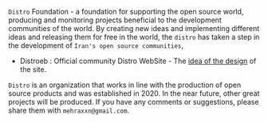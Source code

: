 ``Distro`` Foundation - a foundation for supporting the open source world, producing and monitoring projects beneficial to the development communities of the world. By creating new ideas and implementing different ideas and releasing them for free in the world, the ``distro`` has taken a step in the development of ``Iran's open source communities``, 

-  Distroeb : Official community Distro WebSite - The [idea of the design](https://dribbble.com/shots/17815412-Landify-home-page/attachments/12986737?mode=media
) of the site.

``Distro‍‍`` is an organization that works in line with the production of open source products and was established in 2020. In the near future, other great projects will be produced. If you have any comments or suggestions, please share them with ``mehraxxn@gmail.com``.
